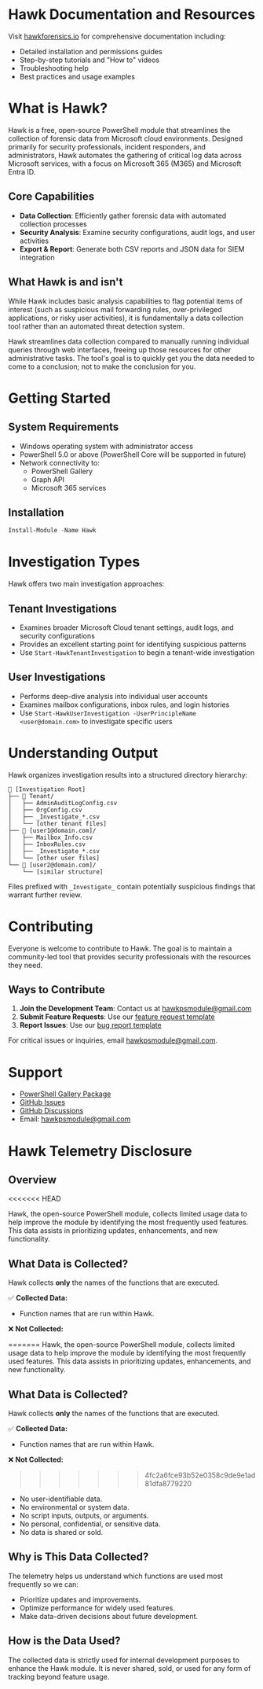 ﻿# Hawk Documentation and Resources

Visit [hawkforensics.io](https://hawkforensics.io/) for comprehensive documentation including:

- Detailed installation and permissions guides
- Step-by-step tutorials and "How to" videos
- Troubleshooting help
- Best practices and usage examples

# What is Hawk?

Hawk is a free, open-source PowerShell module that streamlines the collection of forensic data from Microsoft cloud environments. Designed primarily for security professionals, incident responders, and administrators, Hawk automates the gathering of critical log data across Microsoft services, with a focus on Microsoft 365 (M365) and Microsoft Entra ID.

## Core Capabilities

- **Data Collection**: Efficiently gather forensic data with automated collection processes
- **Security Analysis**: Examine security configurations, audit logs, and user activities
- **Export & Report**: Generate both CSV reports and JSON data for SIEM integration

## What Hawk is and isn't

While Hawk includes basic analysis capabilities to flag potential items of interest (such as suspicious mail forwarding rules, over-privileged applications, or risky user activities), it is fundamentally a data collection tool rather than an automated threat detection system.

Hawk streamlines data collection compared to manually running individual queries through web interfaces, freeing up those resources for other administrative tasks. The tool's goal is to quickly get you the data needed to come to a conclusion; not to make the conclusion for you.

# Getting Started

## System Requirements

- Windows operating system with administrator access
- PowerShell 5.0 or above (PowerShell Core will be supported in future)
- Network connectivity to:
  - PowerShell Gallery
  - Graph API
  - Microsoft 365 services

## Installation

```powershell
Install-Module -Name Hawk
```

# Investigation Types

Hawk offers two main investigation approaches:

## Tenant Investigations

- Examines broader Microsoft Cloud tenant settings, audit logs, and security configurations
- Provides an excellent starting point for identifying suspicious patterns
- Use `Start-HawkTenantInvestigation` to begin a tenant-wide investigation

## User Investigations

- Performs deep-dive analysis into individual user accounts
- Examines mailbox configurations, inbox rules, and login histories
- Use `Start-HawkUserInvestigation -UserPrincipleName <user@domain.com>` to investigate specific users

# Understanding Output

Hawk organizes investigation results into a structured directory hierarchy:

```
📂 [Investigation Root]
├── 📂 Tenant/
│   ├── AdminAuditLogConfig.csv
│   ├── OrgConfig.csv
│   ├── _Investigate_*.csv
│   └── [other tenant files]
├── 📂 [user1@domain.com]/
│   ├── Mailbox_Info.csv
│   ├── InboxRules.csv
│   ├── _Investigate_*.csv
│   └── [other user files]
└── 📂 [user2@domain.com]/
    └── [similar structure]
```

Files prefixed with `_Investigate_` contain potentially suspicious findings that warrant further review.

# Contributing

Everyone is welcome to contribute to Hawk. The goal is to maintain a community-led tool that provides security professionals with the resources they need.

## Ways to Contribute

1. **Join the Development Team**: Contact us at hawkpsmodule@gmail.com
2. **Submit Feature Requests**: Use our [feature request template](https://github.com/T0pCyber/hawk/issues/new?template=01_feature_request_form.yml)
3. **Report Issues**: Use our [bug report template](https://github.com/T0pCyber/hawk/issues/new?template=02_bug_report_form.yml)

For critical issues or inquiries, email hawkpsmodule@gmail.com.

# Support

- [PowerShell Gallery Package](https://www.powershellgallery.com/packages/HAWK)
- [GitHub Issues](https://github.com/T0pCyber/hawk/issues)
- [GitHub Discussions](https://github.com/T0pCyber/hawk/discussions)
- Email: hawkpsmodule@gmail.com

# **Hawk Telemetry Disclosure**

## **Overview**

<<<<<<< HEAD

Hawk, the open-source PowerShell module, collects limited usage data to help improve the module by identifying the most frequently used features. This data assists in prioritizing updates, enhancements, and new functionality.

## **What Data is Collected?**

Hawk collects **only** the names of the functions that are executed.

✅ **Collected Data:**

- Function names that are run within Hawk.

❌ **Not Collected:**

=======
Hawk, the open-source PowerShell module, collects limited usage data to help improve the module by identifying the most frequently used features. This data assists in prioritizing updates, enhancements, and new functionality.

## **What Data is Collected?**

Hawk collects **only** the names of the functions that are executed.

✅ **Collected Data:**

- Function names that are run within Hawk.

❌ **Not Collected:**

> > > > > > > 4fc2a6fce93b52e0358c9de9e1ad81dfa8779220

- No user-identifiable data.
- No environmental or system data.
- No script inputs, outputs, or arguments.
- No personal, confidential, or sensitive data.
- No data is shared or sold.

## **Why is This Data Collected?**

The telemetry helps us understand which functions are used most frequently so we can:

- Prioritize updates and improvements.
- Optimize performance for widely used features.
- Make data-driven decisions about future development.

## **How is the Data Used?**

The collected data is strictly used for internal development purposes to enhance the Hawk module. It is never shared, sold, or used for any form of tracking beyond feature usage.
